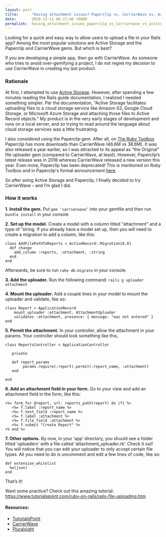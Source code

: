 ```yaml
---
layout: post
title:      "Having attachment issues? Paperclip vs. CarrierWave vs. Active Storage"
date:       2020-12-11 06:17:48 +0000
permalink:  having_attachment_issues_paperclip_vs_carrierwave_vs_active_storage
---
```



Looking for a quick and easy way to allow users to upload a file in your Rails app? Among the most popular solutions are Active Storage and the Paperclip and CarrierWave gems. But which is best?

If you are developing a simple app, then go with CarrierWave. As someone who tries to avoid over-gemifying a project, I do not regret my decision to use CarrierWave in creating my last product.

### Rationale

At first, I attempted to use [Active Storage](https://guides.rubyonrails.org/active_storage_overview.html). However, after spending a few minutes reading the Rails guide documentation, I realized I needed something simpler. Per the documentation, “Active Storage facilitates uploading files to a cloud storage service like Amazon S3, Google Cloud Storage, or Microsoft Azure Storage and attaching those files to Active Record objects.” My product is in the very early stages of development and runs on a local server, and so trying to read around the language about cloud storage services was a little frustrating.

I also considered using the Paperclip gem. After all, on [The Ruby Toolbox](https://www.ruby-toolbox.com) Paperclip has more downloads than CarrierWave (46.6M vs 38.6M). It was also released a year earlier, so I was attracted to its appeal as “the Original” file uploader gem (compared to CarrierWave, at least). However, Paperclip’s latest release was in 2018 whereas CarrierWave released a new version this year. Even more, Paperclip has been deprecated! This is mentioned on Ruby Toolbox and in Paperclip's formal announcement [here](https://thoughtbot.com/blog/closing-the-trombone).

So after axing Active Storage and Paperclip, I finally decided to try CarrierWave – and I’m glad I did.

### How it works

**1. Install the gem.** Put `gem ‘carrierwave’` into your gemfile and then run `bundle install` in your console

**2. Set up the model.** Create a model with a column titled “attachment” and a type of “string. If you already have a model set up, then you will need to create a migration to add a column, like this:

```
class AddFilePathToReports < ActiveRecord::Migration[6.0]
  def change
    add_column :reports, :attachment, :string
  end
end
```

Afterwards, be sure to run `rake db:migrate` in your console.

**3. Add the uploader.** Run the following command: `rails g uploader attachment`

**4. Mount the uploader.** Add a couple lines in your model to mount the uploader and validate, like so:

```
class Report < ApplicationRecord
    mount_uploader :attachment, AttachmentUploader
    validates :attachment, presence: { message: "was not entered" }
end
```

**5. Permit the attachment.** In your controller, allow the attachment in your params. Your controller should look something like this,

```
class ReportsController < ApplicationController

   private

   def report_params
        params.require(:report).permit(:report_name, :attachment)
   end

end
```

**6. Add an attachment field in your form.** Go to your view and add an attachment field in the form, like this:

```
<%= form_for @report, url: reports_path(report) do |f| %>
   <%= f.label :report_name %>
   <%= f.text_field :report_name %>
   <%= f.label :attachment %>
   <%= f.file_field :attachment %>
   <%= f.submit "Create Report" %>
<% end %>
```

**7. Other options.** By now, in your ‘app’ directory, you should see a folder titled ‘uploaders’ with a file called ‘attachment_uploader.rb’. Check it out! You will notice that you can edit your uploader to only accept certain file types. All you need to do is uncomment and edit a few lines of code, like so:

```
def extension_whitelist
  %w(json)
end
```

That’s it!

Want some practice? Check out this amazing tutorial: https://www.tutorialspoint.com/ruby-on-rails/rails-file-uploading.htm 

#### Resources:
* [TutorialsPoint](https://www.tutorialspoint.com/ruby-on-rails/rails-file-uploading.htm)
* [CarrierWave](https://github.com/carrierwaveuploader/carrierwave)
* [Pluralsight](https://www.pluralsight.com/guides/handling-file-upload-using-ruby-on-rails-5-api)

